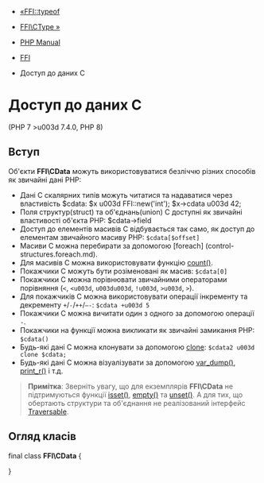- [«FFI::typeof](ffi.typeof.md)
- [FFI\CType »](class.ffi-ctype.md)

- [PHP Manual](index.md)
- [FFI](book.ffi.md)
- Доступ до даних C

# Доступ до даних C

(PHP 7 \>u003d 7.4.0, PHP 8)

## Вступ

Об'єкти **FFI\CData** можуть використовуватися безліччю різних способів
як звичайні дані PHP:

- Дані C скалярних типів можуть читатися та надаватися через
властивість $cdata: $x u003d FFI::new('int'); $x->cdata u003d 42;
- Поля структур(struct) та об'єднань(union) C доступні як звичайні
властивості об'єкта PHP: $cdata->field
- Доступ до елементів масивів C відбувається так само, як доступ до
елементам звичайного масиву PHP: `$cdata[$offset]`
- Масиви C можна перебирати за допомогою
[foreach] (control-structures.foreach.md).
- Для масивів C можна використовувати функцію
[count()](function.count.md).
- Покажчики C можуть бути розіменовані як масив: `$cdata[0]`
- Покажчики C можна порівнювати звичайними операторами порівняння (`<`,
`<u003d`, `u003du003d`, `!u003d`, `>u003d`, `>`).
- Для покажчиків C можна використовувати операції інкременту та
декременту `+`/`-`/`++`/`–-`: `$cdata +u003d 5`
- Покажчики C можна вичитати один з одного за допомогою операції `-`.
- Покажчики на функції можна викликати як звичайні замикання PHP:
`$cdata()`
- Будь-які дані C можна клонувати за допомогою
[clone](language.oop5.cloning.md): `$cdata2 u003d clone $cdata;`
- Будь-які дані C можна візуалізувати за допомогою
[var_dump()](function.var-dump.md),
[print_r()](function.print-r.md) і т.д.

> **Примітка**: Зверніть увагу, що для екземплярів **FFI\CData** не
> підтримуються функції [isset()](function.isset.md),
> [empty()](function.empty.md) та [unset()](function.unset.md). А для
> тих, що обертають структури та об'єднання не реалізований інтерфейс
> [Traversable](class.traversable.md).

## Огляд класів

final class **FFI\CData** {

}
